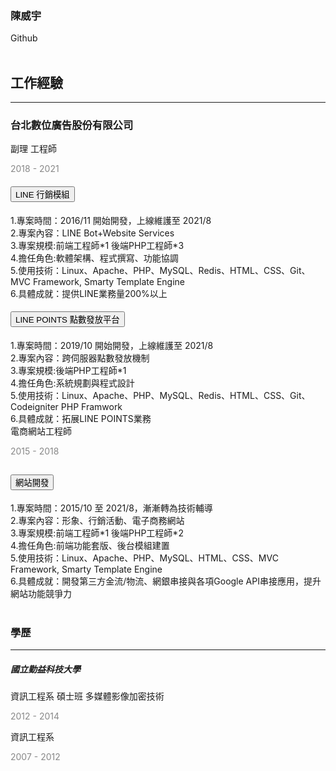 <!DOCTYPE html>
<html>
<head>
    <meta charset="utf-8">
    <link rel="stylesheet" href="https://cdn.jsdelivr.net/npm/bootstrap@5.1.0/dist/css/bootstrap.min.css" integrity="sha384-KyZXEAg3QhqLMpG8r+8fhAXLRk2vvoC2f3B09zVXn8CA5QIVfZOJ3BCsw2P0p/We" crossorigin="anonymous">
    <!--script src="https://cdn.jsdelivr.net/npm/bootstrap@5.1.0/dist/js/bootstrap.min.js" integrity="sha384-cn7l7gDp0eyniUwwAZgrzD06kc/tftFf19TOAs2zVinnD/C7E91j9yyk5//jjpt/" crossorigin="anonymous"></script-->
</head>

<body>
    <div class="container-fluid">
        <div class="container">
            <div class="row">
                <div class="col">
                    <picture>
                        <source srcset="https://t3.ftcdn.net/jpg/03/46/83/96/360_F_346839683_6nAPzbhpSkIpb8pmAwufkC7c5eD7wYws.jpg" type="image/svg+xml">
                        <img src="https://t3.ftcdn.net/jpg/03/46/83/96/360_F_346839683_6nAPzbhpSkIpb8pmAwufkC7c5eD7wYws.jpg" class="img-fluid mx-auto" alt="">
                    </picture>
                </div>
                <div class="col-6">
                    <div class="text">
                        <h3>陳威宇</h3>
                    </div>
                </div>
                <div class="col-sm-12">
                    Github
                </div>
            </div>
            <br>
            <div class="row">
                <div class="col-12">
                    <h2>工作經驗</h2>
                </div>
                <hr>
                <div class="row">
                    <h3>台北數位廣告股份有限公司</h3>
                    <div class="col-6">
                        <a>副理 工程師</a>
                        <p><span style="color: #888;">2018 - 2021</span></p>
                        <div class="accordion" id="accordionExampleA">
                            <div class="accordion-item">
                                <h4 class="accordion-header" id="headingOne">
                                    <button class="accordion-button" type="button" data-bs-toggle="collapse" data-bs-target="#collapseOneA1" aria-expanded="true" aria-controls="collapseOneA1">
                                        LINE 行銷模組
                                    </button>
                                </h4>
                                <div id="collapseOneA1" class="accordion-collapse collapse show" aria-labelledby="headingOne" data-bs-parent="#accordionExampleA">
                                    <div class="accordion-body">
                                      1.專案時間：2016/11 開始開發，上線維護至 2021/8<br>
                                      2.專案內容：LINE Bot+Website Services<br>
                                      3.專案規模:前端工程師*1 後端PHP工程師*3<br>
                                      4.擔任角色:軟體架構、程式撰寫、功能協調<br>
                                      5.使用技術：Linux、Apache、PHP、MySQL、Redis、HTML、CSS、Git、MVC Framework, Smarty Template Engine<br>
                                      6.具體成就：提供LINE業務量200%以上<br>
                                    </div>
                                </div>
                            </div>
                            <div class="accordion-item">
                                <h4 class="accordion-header" id="headingOne2">
                                    <button class="accordion-button" type="button" data-bs-toggle="collapse" data-bs-target="#collapseOne2" aria-expanded="true" aria-controls="collapseOne2">
                                        LINE POINTS 點數發放平台
                                    </button>
                                </h4>
                                <div id="collapseOne2" class="accordion-collapse collapse" aria-labelledby="headingOne" data-bs-parent="#accordionExampleA">
                                    <div class="accordion-body">
                                      1.專案時間：2019/10 開始開發，上線維護至 2021/8<br>
                                      2.專案內容：跨伺服器點數發放機制<br>
                                      3.專案規模:後端PHP工程師*1<br>
                                      4.擔任角色:系統規劃與程式設計<br>
                                      5.使用技術：Linux、Apache、PHP、MySQL、Redis、HTML、CSS、Git、Codeigniter PHP Framwork<br>
                                      6.具體成就：拓展LINE POINTS業務<br>
                                    </div>
                                </div>
                            </div>
                        </div>
                    </div>
                    <div class="col-6">
                        <a>電商網站工程師</a>
                        <p><span style="color: #888;">2015 - 2018</span></p>
                        <div class="accordion" id="accordionExampleB">
                            <div class="accordion-item">
                                <h2 class="accordion-header" id="headingOne2">
                                    <button class="accordion-button" type="button" data-bs-toggle="collapse" data-bs-target="#collapseOne" aria-expanded="true" aria-controls="collapseOne">
                                        網站開發
                                    </button>
                                </h2>
                                <div id="collapseOne" class="accordion-collapse collapse show" aria-labelledby="headingOne2" data-bs-parent="#accordionExampleB">
                                    <div class="accordion-body">
                                      1.專案時間：2015/10 至 2021/8，漸漸轉為技術輔導<br>
                                      2.專案內容：形象、行銷活動、電子商務網站<br>
                                      3.專案規模:前端工程師*1 後端PHP工程師*2<br>
                                      4.擔任角色:前端功能套版、後台模組建置<br>
                                      5.使用技術：Linux、Apache、PHP、MySQL、HTML、CSS、MVC Framework, Smarty Template Engine<br>
                                      6.具體成就：開發第三方金流/物流、網銀串接與各項Google API串接應用，提升網站功能競爭力<br>
                                    </div>
                                </div>
                            </div>
                        </div>
                    </div>
                </div>
                <div class="col-6">
                </div>
            </div>
            <br>
            <div class="row">
                <div class="col-12">
                    <h3>學歷</h3>
                </div>
                <hr>
                <div class="col-6">
                    <h5>國立勤益科技大學</h5>
                    <a>資訊工程系 碩士班 多媒體影像加密技術</a>
                    <p><span style="color: #888;">2012 - 2014</span></p>
                    <a>資訊工程系</a>
                    <p><span style="color: #888;">2007 - 2012</span></p>
                </div>
                <div class="col-6">
                </div>
            </div>
        </div>
</body>

</html>